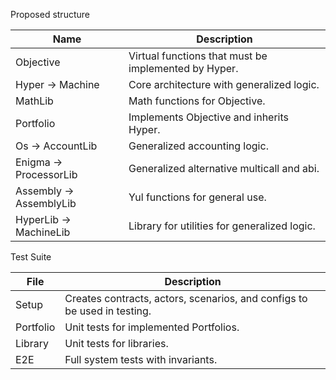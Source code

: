 Proposed structure

| Name                    | Description                                          |
| ----------------------- | ---------------------------------------------------- |
| Objective               | Virtual functions that must be implemented by Hyper. |
| Hyper -> Machine        | Core architecture with generalized logic.            |
| MathLib                 | Math functions for Objective.                        |
| Portfolio               | Implements Objective and inherits Hyper.             |
| Os -> AccountLib        | Generalized accounting logic.                        |
| Enigma -> ProcessorLib  | Generalized alternative multicall and abi.           |
| Assembly -> AssemblyLib | Yul functions for general use.                       |
| HyperLib -> MachineLib  | Library for utilities for generalized logic.         |

Test Suite

| File      | Description                                                              |
| --------- | ------------------------------------------------------------------------ |
| Setup     | Creates contracts, actors, scenarios, and configs to be used in testing. |
| Portfolio | Unit tests for implemented Portfolios.                                   |
| Library   | Unit tests for libraries.                                                |
| E2E       | Full system tests with invariants.                                       |
